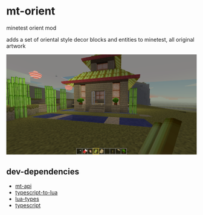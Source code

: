 # mt-orient
minetest orient mod

adds a set of oriental style decor blocks and entities to minetest, all original artwork

![img](./example.png)

## dev-dependencies
- [mt-api](https://github.com/RepComm/mt-api)
- [typescript-to-lua](https://github.com/TypeScriptToLua/TypeScriptToLua)
- [lua-types](https://github.com/TypeScriptToLua/lua-types)
- [typescript](https://github.com/microsoft/TypeScript)
